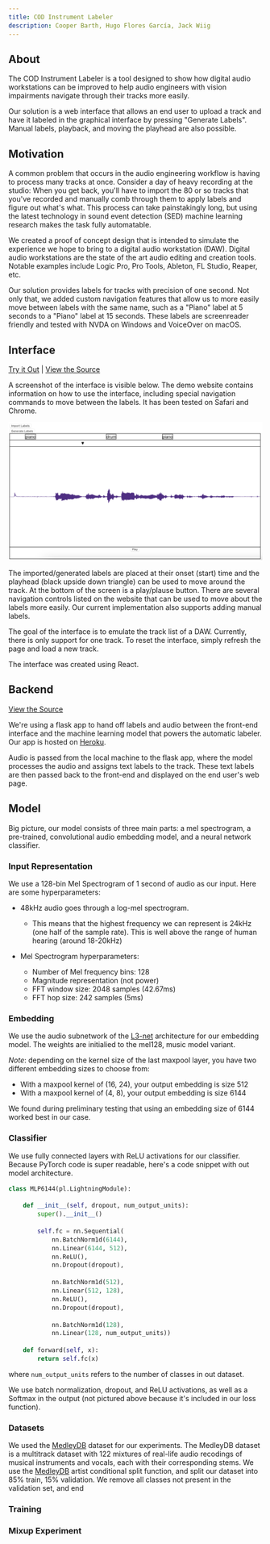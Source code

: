```yaml
---
title: COD Instrument Labeler
description: Cooper Barth, Hugo Flores García, Jack Wiig
---
```


## About
The COD Instrument Labeler is a tool designed to show how digital audio workstations can be improved to help audio engineers with vision impairments navigate through their tracks more easily.

Our solution is a web interface that allows an end user to upload a track and have it labeled in the graphical interface by pressing "Generate Labels". Manual labels, playback, and moving the playhead are also possible.

## Motivation
A common problem that occurs in the audio engineering workflow is having to process many tracks at once. Consider a day of heavy recording at the studio: When you get back, you'll have to import the 80 or so tracks that you've recorded and manually comb through them to apply labels and figure out what's what. This process can take painstakingly long, but using the latest technology in sound event detection (SED) machine learning research makes the task fully automatable.

We created a proof of concept design that is intended to simulate the experience we hope to bring to a digital audio workstation (DAW). Digital audio workstations are the state of the art audio editing and creation tools. Notable examples include Logic Pro, Pro Tools, Ableton, FL Studio, Reaper, etc.

Our solution provides labels for tracks with precision of one second. Not only that, we added custom navigation features that allow us to more easily move between labels with the same name, such as a "Piano" label at 5 seconds to a "Piano" label at 15 seconds. These labels are screenreader friendly and tested with NVDA on Windows and VoiceOver on macOS.

## Interface
[Try it Out](https://cod-audio.github.io/cod/) | [View the Source](https://github.com/cod-audio/cod)

A screenshot of the interface is visible below. The demo website contains information on how to use the interface, including special navigation commands to move between the labels. It has been tested on Safari and Chrome.

![Labeled Track](images/labeled-track.png)

The imported/generated labels are placed at their onset (start) time and the playhead (black upside down triangle) can be used to move around the track. At the bottom of the screen is a play/plause button. There are several navigation controls listed on the website that can be used to move about the labels more easily. Our current implementation also supports adding manual labels.

The goal of the interface is to emulate the track list of a DAW. Currently, there is only support for one track. To reset the interface, simply refresh the page and load a new track.

The interface was created using React.

## Backend
[View the Source](https://github.com/cod-audio/cod-api)

We're using a flask app to hand off labels and audio between the front-end interface and the machine learning model that powers the automatic labeler. Our app is hosted on [Heroku](https://www.heroku.com).

Audio is passed from the local machine to the flask app, where the model processes the audio and assigns text labels to the track. These text labels are then passed back to the front-end and displayed on the end user's web page.

## Model
Big picture, our model consists of three main parts: a mel spectrogram, a pre-trained, convolutional audio embedding model, and a neural network classifier.

### Input Representation

We use a 128-bin Mel Spectrogram of 1 second of audio as our input. Here are some hyperparameters:

- 48kHz audio goes through a log-mel spectrogram.
    - This means that the highest frequency we can represent is 24kHz (one half of the sample rate). This is well above the range of human hearing (around 18-20kHz)

- Mel Spectrogram hyperparameters:
    - Number of Mel frequency bins: 128
    - Magnitude representation (not power)
    - FFT window size: 2048 samples (42.67ms)
    - FFT hop size: 242 samples (5ms)


### Embedding
We use the audio subnetwork of the [L3-net](https://github.com/marl/openl3) architecture for our embedding model. The weights are initialied to the mel128, music model variant.

*Note*: depending on the kernel size of the last maxpool layer, you have two different embedding sizes to choose from:

- With a maxpool kernel of (16, 24), your output embedding is size 512
- With a maxpool kernel of (4, 8), your output embedding is size 6144

We found during preliminary testing that using an embedding size of 6144 worked best in our case.

### Classifier
We use fully connected layers with ReLU activations for our classifier. Because PyTorch code is super readable, here's a code snippet with out model architecture.

```python
class MLP6144(pl.LightningModule):

    def __init__(self, dropout, num_output_units):
        super().__init__()

        self.fc = nn.Sequential(
            nn.BatchNorm1d(6144),
            nn.Linear(6144, 512),
            nn.ReLU(),
            nn.Dropout(dropout),

            nn.BatchNorm1d(512),
            nn.Linear(512, 128),
            nn.ReLU(),
            nn.Dropout(dropout),

            nn.BatchNorm1d(128),
            nn.Linear(128, num_output_units))

    def forward(self, x):
        return self.fc(x)
```

where `num_output_units` refers to the number of classes in out dataset.

We use batch normalization, dropout, and ReLU activations, as well as a Softmax in the output (not pictured above because it's included in our loss function).

### Datasets
We used the [MedleyDB](https://https://github.com/marl/medleydb) dataset for our experiments. The MedleyDB dataset is a multitrack dataset with 122 mixtures of real-life audio recodings of musical instruments and vocals, each with their corresponding stems. We use the [MedleyDB](https://https://github.com/marl/medleydb) artist conditional split function, and split our dataset into 85% train, 15% validation. We remove all classes not present in the validation set, and end

### Training


### Mixup Experiment


